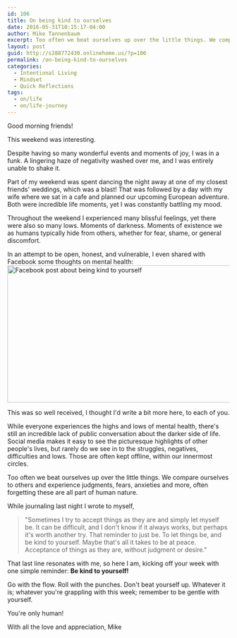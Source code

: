 ```yaml
---
id: 106
title: On being kind to ourselves
date: 2016-05-31T10:15:17-04:00
author: Mike Tannenbaum
excerpt: Too often we beat ourselves up over the little things. We compare ourselves to others and experience judgments, fears, anxieties and more, often forgetting these are all part of human nature.
layout: post
guid: http://s288772430.onlinehome.us/?p=106
permalink: /on-being-kind-to-ourselves
categories:
  - Intentional Living
  - Mindset
  - Quick Reflections
tags:
  - on/life
  - on/life-journey
---
```

<div>

Good morning friends!

This weekend was interesting.

Despite having so many wonderful events and moments of joy, I was in a funk. A lingering haze of negativity washed over me, and I was entirely unable to shake it.

Part of my weekend was spent dancing the night away at one of my closest friends' weddings, which was a blast! That was followed by a day with my wife where we sat in a cafe and planned our upcoming European adventure. Both were incredible life moments, yet I was constantly battling my mood.

Throughout the weekend I experienced many blissful feelings, yet there were also so many lows. Moments of darkness. Moments of existence we as humans typically hide from others, whether for fear, shame, or general discomfort.

In an attempt to be open, honest, and vulnerable, I even shared with Facebook some thoughts on mental health:
<img class="tl-email-image" src="http://gallery.tinyletterapp.com/bf4b4d8345cf9a9875e6ee9ba22c62fd2799a711/images/755b32c6-3e1a-4f32-bfb9-c8557c9df18f.png" alt="Facebook post about being kind to yourself" width="508" height="311" data-id="823477" />

</div>
<div>

This was so well received, I thought I'd write a bit more here, to each of you.

While everyone experiences the highs and lows of mental health, there's still an incredible lack of public conversation about the darker side of life. Social media makes it easy to see the picturesque highlights of other people's lives, but rarely do we see in to the struggles, negatives, difficulties and lows. Those are often kept offline, within our innermost circles.

Too often we beat ourselves up over the little things. We compare ourselves to others and experience judgments, fears, anxieties and more, often forgetting these are all part of human nature.

While journaling last night I wrote to myself,

</div>
<blockquote>
<div>"Sometimes I try to accept things as they are and simply let myself be. It can be difficult, and I don't know if it always works, but perhaps it's worth another try. That reminder to just be. To let things be, and be kind to yourself. Maybe that's all it takes to be at peace. Acceptance of things as they are, without judgment or desire."</div></blockquote>
That last line resonates with me, so here I am, kicking off your week with one simple reminder: <strong>Be kind to yourself!</strong>

Go with the flow. Roll with the punches. Don't beat yourself up. Whatever it is; whatever you're grappling with this week; remember to be gentle with yourself.

You're only human!

With all the love and appreciation,
Mike
